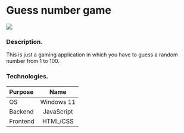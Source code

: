 # Guess number game

![](https://img.shields.io/badge/Development:-complete-green)

### Description.

This is just a gaming application in which you have to guess a random number from 1 to 100.

### Technologies.

| **Purpose** |   **Name**   |
| :---------- | :----------: |
| OS          |  Windows 11  |
| Backend     |  JavaScript  |
| Frontend    |   HTML/CSS   |
